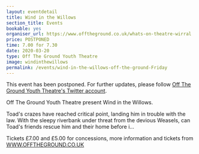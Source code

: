 ```yaml
---
layout: eventdetail
title: Wind in the Willows
section_title: Events
bookable: yes
organiser_url: https://www.offtheground.co.uk/whats-on-theatre-wirral
price: POSTPONED
time: 7.00 for 7.30
date: 2020-03-20
type: Off The Ground Youth Theatre
image: windinthewillows
permalink: /events/wind-in-the-willows-off-the-ground-Friday
---
```


This event has been postponed. For further updates, please follow [Off The Ground Youth Theatre's Twitter account](https://twitter.com/OTG_TheatreCo).

Off The Ground Youth Theatre present Wind in the Willows.

Toad's crazes have reached critical point, landing him in trouble with the law. With the sleepy riverbank under threat from the devious Weasels, can Toad's friends rescue him and their home before i...

Tickets £7.00 and £5.00 for concessions, more information and tickets from [WWW.OFFTHEGROUND.CO.UK](https://www.offtheground.co.uk)
